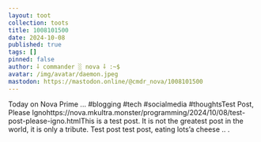 ```yaml
---
layout: toot
collection: toots
title: 1008101500
date: 2024-10-08
published: true
tags: []
pinned: false
author: ⸸ commander ░ nova ⸸ :~$
avatar: /img/avatar/daemon.jpeg
mastodon: https://mastodon.online/@cmdr_nova/1008101500
---
```


Today on Nova Prime ... #blogging #tech #socialmedia #thoughtsTest Post, Please Ignohttps://nova.mkultra.monster/programming/2024/10/08/test-post-please-igno.htmlThis is a test post. It is not the greatest post in the world, it is only a tribute. Test post test post, eating lots’a cheese .. .

